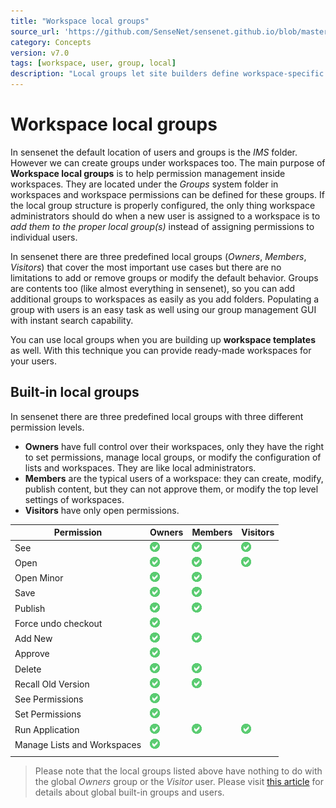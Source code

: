```yaml
---
title: "Workspace local groups"
source_url: 'https://github.com/SenseNet/sensenet.github.io/blob/master/_docs/workspace-local-groups.md'
category: Concepts
version: v7.0
tags: [workspace, user, group, local]
description: "Local groups let site builders define workspace-specific groups with predefined permissions to make onboarding new users easier."
---
```


# Workspace local groups

In sensenet the default location of users and groups is the *IMS* folder. However we can create groups under workspaces too. The main purpose of **Workspace local groups** is to help permission management inside workspaces. They are located under the *Groups* system folder in workspaces and workspace permissions can be defined for these groups. If the local group structure is properly configured, the only thing workspace administrators should do when a new user is assigned to a workspace is to *add them to the proper local group(s)* instead of assigning permissions to individual users.

In sensenet there are three predefined local groups (_Owners_, _Members_, _Visitors_) that cover the most important use cases but there are no limitations to add or remove groups or modify the default behavior. Groups are contents too (like almost everything in sensenet), so you can add additional groups to workspaces as easily as you add folders. Populating a group with users is an easy task as well using our group management GUI with instant search capability.

You can use local groups when you are building up **workspace templates** as well. With this technique you can provide ready-made workspaces for your users.

## Built-in local groups
In sensenet there are three predefined local groups with three different permission levels. 

- **Owners** have full control over their workspaces, only they have the right to set permissions, manage local groups, or modify the configuration of lists and workspaces. They are like local administrators. 
- **Members** are the typical users of a workspace: they can create, modify, publish content, but they can not approve them, or modify the top level settings of workspaces. 
- **Visitors** have only open permissions.

| Permission                   | Owners | Members | Visitors |
| ---------------------------- | ------ | ------- | -------- |
| See                          | ![ok]  | ![ok]   | ![ok]    |
| Open                         | ![ok]  | ![ok]   | ![ok]    |
| Open Minor                   | ![ok]  | ![ok]   |          |
| Save                         | ![ok]  | ![ok]   |          |
| Publish                      | ![ok]  | ![ok]   |          |
| Force undo checkout          | ![ok]  |         |          |
| Add New                      | ![ok]  | ![ok]   |          |
| Approve                      | ![ok]  |         |          |
| Delete                       | ![ok]  | ![ok]   |          |
| Recall Old Version           | ![ok]  | ![ok]   |          |
| See Permissions              | ![ok]  |         |          |
| Set Permissions              | ![ok]  |         |          |
| Run Application              | ![ok]  | ![ok]   | ![ok]    |
| Manage Lists and Workspaces  | ![ok]  |         |          |
|||||

[ok]: img/workspace-local-groups/ico-ok.gif

> Please note that the local groups listed above have nothing to do with the global *Owners* group or the *Visitor* user. Please visit [this article](built-in-groups-and-users) for details about global built-in groups and users.